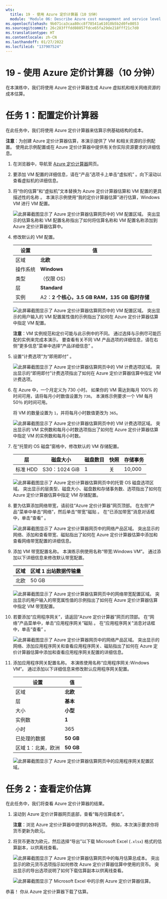 ```yaml
---
wts:
  title: 19 - 使用 Azure 定价计算器（10 分钟）
  module: 'Module 06: Describe Azure cost management and service level agreements'
ms.openlocfilehash: 9b071ca3caa80cc8f78541a61010b5b2d0fe8053
ms.sourcegitcommit: 26c283fffdd08057fdce65fa29de218fff21c7d0
ms.translationtype: HT
ms.contentlocale: zh-CN
ms.lasthandoff: 01/27/2022
ms.locfileid: "137907524"
---
```

# <a name="19---use-the-pricing-calculator-10-min"></a>19 - 使用 Azure 定价计算器（10 分钟）

在本演练中，我们将使用 Azure 定价计算器生成 Azure 虚拟机和相关网络资源的成本估算。

# <a name="task-1-configure-the-pricing-calculator"></a>任务 1：配置定价计算器

在此任务中，我们将使用 Azure 定价计算器来估算示例基础结构的成本。 

**注意**：为创建 Azure 定价计算器估算，本演示提供了 VM 和相关资源的示例配置。 使用此示例配置或在 Azure 定价计算器中提供有关你实际资源要求的详细信息。

1. 在浏览器中，导航至 [Azure 定价计算器](https://azure.microsoft.com/en-us/pricing/calculator/)网页。

2. 要添加 VM 配置的详细信息，请在“产品”选项卡上单击“虚拟机” 。向下滚动以查看虚拟机的详细信息。 

3. 将“你的估算”和“虚拟机”文本替换为 Azure 定价计算器估算和 VM 配置的更具描述性的名称 。 本演示示例使用“我的定价计算器估算”进行估算，Windows VM 进行 VM 配置。

   ![此屏幕截图显示了 Azure 定价计算器估算网页中的 VM 配置区域。 突出显示的估算名称和 VM 配置名称指出了如何将估算名称和 VM 配置名称添加到 Azure 定价计算器估算中。](../images/1901.png)

4. 修改默认的 VM 配置。

    | 设置 | 值 |
    | -- | -- |
    | 区域 | **北欧** |
    | 操作系统 | **Windows** |
    | 类型 | （仅限 OS） |
    | 层 | **Standard** |  
    | 实例 | A2：**2 个核心，3.5 GB RAM，135 GB 临时存储** |

   ![此屏幕截图显示了 Azure 定价计算器估算网页中的 VM 配置区域。 突出显示的用户输入的 VM 配置属性值的示例指出了如何在 Azure 定价计算器估算中指定 VM 配置。](../images/1902.png)

    **注意**：VM 实例规范和定价可能与此示例中的不同。 通过选择与示例尽可能匹配的实例来完成本演示。 要查看有关不同 VM 产品选项的详细信息，请在右侧“更多信息”菜单中选择“产品详细信息” 。

5. 设置“计费选项”为“即用即付” 。

   ![此屏幕截图显示了 Azure 定价计算器估算网页中的 VM 计费选项区域。 突出显示的“即用即付”计费选项指出了如何在 Azure 定价计算器估算中指定 VM 计费选项。](../images/1903.png)

6. 在 Azure 中，一个月定义为 730 小时。 如果你的 VM 需达到每月 100% 的时间可用，请将每月小时数值设置为 `730`。 本演练示例要求一个 VM 每月 50％ 的时间可用。

    将 VM 的数量设置为 `1`，并将每月小时数值更改为 `365`。

   ![此屏幕截图显示了 Azure 定价计算器估算网页中的 VM 计费选项区域。 突出显示的 VM 实例数和每月小时数选项指出了如何在 Azure 定价计算器估算中指定 VM 的实例数和每月小时数。](../images/1904.png)

7. 在“托管的 OS 磁盘”窗格中，修改默认的 VM 存储配置。

    | 层 | 磁盘大小 | 磁盘数目 | 快照 | 存储事务 |
    | ---- | --------- | --------------- | -------- | -------------------- |
    | 标准 HDD | S30：1024 GiB | 1 | 关 | 10,000 |

   ![此屏幕截图显示了 Azure 定价计算器估算网页中的托管 OS 磁盘选项区域。 突出显示的层类型、磁盘大小、磁盘数和存储事务数、选项指出了如何在 Azure 定价计算器估算中指定 VM 存储配置。](../images/1905.png)

8. 要为估算添加网络带宽，请前往“Azure 定价计算器”网页顶部。 在左侧“产品”菜单中单击“网络”，然后单击“带宽”磁贴 。 在“已添加带宽”消息对话框中，单击“查看” 。

   ![此屏幕截图显示了 Azure 定价计算器网页中的网络产品区域。 突出显示的网络、添加和查看带宽、磁贴指出了如何在 Azure 定价计算器估算中添加和查看网络带宽配置的详细信息。](../images/1906.png)

9. 添加 VM 带宽配置名称。 本演练示例使用名称“带宽:Windows VM”。 通过添加以下详细信息来修改默认带宽配置。

    | 区域 | 区域 1 出站数据传输量 |
    | ------ | -------------------------------------- |
    | 北欧 | 50 GB |

   ![此屏幕截图显示了 Azure 定价计算器估算网页中的网络带宽配置区域。 突出显示的用户输入的带宽属性值的示例指出了如何在 Azure 定价计算器估算中指定 VM 带宽配置。](../images/1907.png)

10. 若要添加“应用程序网关”，请返回“Azure 定价计算器”网页的顶部。 在“网络”产品菜单中，单击“应用程序网关”磁贴 。 在“应用程序网关”消息对话框中，单击“查看” 。

    ![此屏幕截图显示了 Azure 定价计算器网页中的网络产品区域。 突出显示的网络、添加应用程序网关和查看应用程序网关、磁贴指出了如何在 Azure 定价计算器估算中添加和查看应用程序网关配置的详细信息。](../images/1908.png)

11. 添加应用程序网关配置名称。 本演练使用名称“应用程序网关:Windows VM”。 通过添加以下详细信息来修改默认应用程序网关配置。

    | 设置 | 值 |
    | -- | -- |
    | 区域 | **北欧** |
    | 层 | **基本** |
    | 大小 | **小型** |
    | 实例数 | **1** |  
    | 小时 |               365 |
    | 已处理的数据 | **50 GB** |
    | 区域 1：北美，欧洲 | **50 GB**|

    ![此屏幕截图显示了 Azure 定价计算器估算网页中的应用程序网关配置区域。](../images/1909.png)


# <a name="task-2-review-the-pricing-estimate"></a>任务 2：查看定价估算

在此任务中，我们将查看 Azure 定价计算器的结果。 

1. 滚动到 Azure 定价计算器网页底部，查看“每月估算成本”。

    **注意**：浏览 Azure 定价计算器中提供的各种选项。 例如，本次演示要求你将货币更新为欧元。

2. 将货币更改为欧元，然后选择“导出”以下载 Microsoft Excel (`.xlsx`) 格式的估算副本，以供离线查看。

    ![此屏幕截图显示了 Azure 定价计算器估算网页中的每月估算总成本。 突出显示的欧元货币选项指示如何修改 Azure 定价计算器估算中使用的货币。 突出显示的导出选项说明了如何下载估算副本以供离线查看。](../images/1910.png)

    ![此屏幕截图显示了 Microsoft Excel 中的示例 Azure 定价计算器估算。](../images/1911.png)

恭喜！ 你从 Azure 定价计算器下载了估算。

